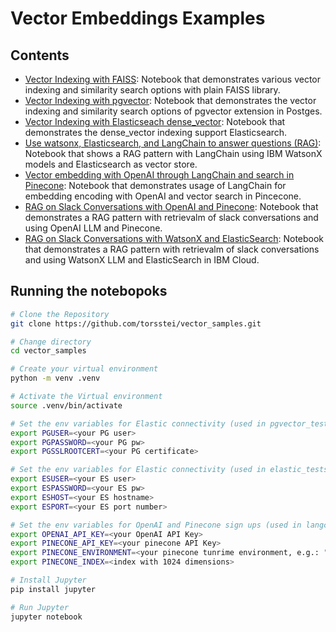 # Vector Embeddings Examples

## Contents

 - [Vector Indexing with FAISS](elastic_tests.ipynb): Notebook that demonstrates various vector indexing and similarity search options with plain FAISS library.
 - [Vector Indexing with pgvector](pgvector_tests.ipynb): Notebook that demonstrates the vector indexing and similarity search options of pgvector extension in Postges.
 - [Vector Indexing with Elasticseach dense_vector](elastic_tests.ipynb): Notebook that demonstrates the dense_vector indexing support Elasticsearch.
 - [Use watsonx, Elasticsearch, and LangChain to answer questions (RAG)](Use%20watsonx%2C%20Elasticsearch%2C%20and%20LangChain%20to%20answer%20questions%20(RAG).ipynb): Notebook that shows a RAG pattern with LangChain using IBM WatsonX models and Elasticsearch as vector store.
 - [Vector embedding with OpenAI through LangChain and search in Pinecone](langchain_pinecone_embedding_tests.ipynb): Notebook that demonstrates usage of LangChain for embedding encoding with OpenAI and vector search in Pincecone.
 - [RAG on Slack Conversations with OpenAI and Pinecone](slacktor.ipynb): Notebook that demonstrates a RAG pattern with retrievalm of slack conversations and using OpenAI LLM and Pinecone.
 - [RAG on Slack Conversations with WatsonX and ElasticSearch](slacktor.ipynb): Notebook that demonstrates a RAG pattern with retrievalm of slack conversations and using WatsonX LLM and ElasticSearch in IBM Cloud.
 
## Running the notebopoks

```bash
# Clone the Repository
git clone https://github.com/torsstei/vector_samples.git

# Change directory
cd vector_samples

# Create your virtual environment
python -m venv .venv

# Activate the Virtual environment
source .venv/bin/activate

# Set the env variables for Elastic connectivity (used in pgvector_tests.ipynb)
export PGUSER=<your PG user>
export PGPASSWORD=<your PG pw>
export PGSSLROOTCERT=<your PG certificate>

# Set the env variables for Elastic connectivity (used in elastic_tests.ipynb)
export ESUSER=<your ES user>
export ESPASSWORD=<your ES pw>
export ESHOST=<your ES hostname>
export ESPORT=<your ES port number>

# Set the env variables for OpenAI and Pinecone sign ups (used in langchain_pinecone_embedding_tests.ipynb)
export OPENAI_API_KEY=<your OpenAI API Key>
export PINECONE_API_KEY=<your pinecone API Key>
export PINECONE_ENVIRONMENT=<your pinecone tunrime environment, e.g.: "gcp-starter">
export PINECONE_INDEX=<index with 1024 dimensions>

# Install Jupyter
pip install jupyter

# Run Jupyter
jupyter notebook

```
